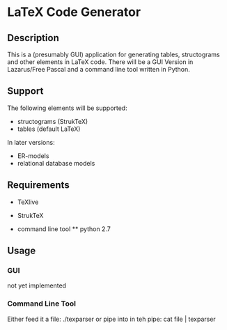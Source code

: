 # LaTeX Code Generator

## Description
This is a (presumably GUI) application for generating tables, structograms and other elements in LaTeX code. There will be a GUI Version in Lazarus/Free Pascal and a command line tool written in Python.

## Support
The following elements will be supported:
* structograms (StrukTeX)
* tables (default LaTeX)

In later versions:
* ER-models
* relational database models

## Requirements
* TeXlive
* StrukTeX

* command line tool
** python 2.7

## Usage
### GUI
not yet implemented

### Command Line Tool
Either feed it a file:
./texparser <file>
or pipe into in teh pipe:
cat file | texparser
